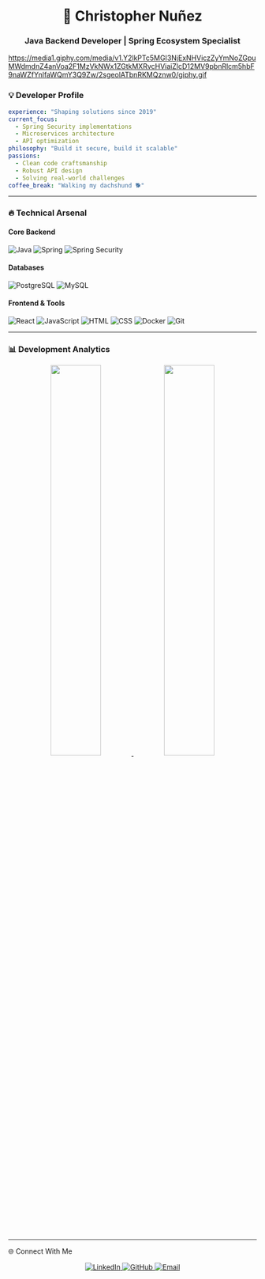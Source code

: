 <h1 align="center">🚀 Christopher Nuñez</h1>
<h3 align="center">Java Backend Developer | Spring Ecosystem Specialist</h3>

https://media1.giphy.com/media/v1.Y2lkPTc5MGI3NjExNHViczZyYmNoZGpuMWdmdnZ4anVoa2F1MzVkNWx1ZGtkMXRvcHViaiZlcD12MV9pbnRlcm5hbF9naWZfYnlfaWQmY3Q9Zw/2sgeolATbnRKMQznw0/giphy.gif

### 💡 **Developer Profile**
```yaml
experience: "Shaping solutions since 2019"
current_focus: 
  - Spring Security implementations
  - Microservices architecture
  - API optimization
philosophy: "Build it secure, build it scalable"
passions: 
  - Clean code craftsmanship
  - Robust API design
  - Solving real-world challenges
coffee_break: "Walking my dachshund 🐕"
```
---
### 🔥 **Technical Arsenal**

#### **Core Backend**
![Java](https://img.shields.io/badge/-Java-007396?logo=java&logoColor=white)
![Spring](https://img.shields.io/badge/-Spring-6DB33F?logo=spring&logoColor=white)
![Spring Security](https://img.shields.io/badge/-Spring_Security-6DB33F?logo=spring-security&logoColor=white)

#### **Databases**
![PostgreSQL](https://img.shields.io/badge/-PostgreSQL-4169E1?logo=postgresql&logoColor=white)
![MySQL](https://img.shields.io/badge/-MySQL-4479A1?logo=mysql&logoColor=white)

#### **Frontend & Tools**
![React](https://img.shields.io/badge/-React-61DAFB?logo=react&logoColor=black)
![JavaScript](https://img.shields.io/badge/-JavaScript-F7DF1E?logo=javascript&logoColor=black)
![HTML](https://img.shields.io/badge/-HTML5-E34F26?logo=html5&logoColor=white)
![CSS](https://img.shields.io/badge/-CSS3-1572B6?logo=css3&logoColor=white)
![Docker](https://img.shields.io/badge/-Docker-2496ED?logo=docker&logoColor=white)
![Git](https://img.shields.io/badge/-Git-F05032?logo=git&logoColor=white)

---

### 📊 **Development Analytics**
<div align="center">
  <a href="https://github.com/SoyElGary1">
    <img width="45%" src="https://github-readme-stats.vercel.app/api?username=SoyElGary1&show_icons=true&theme=radical&hide_border=true&count_private=true&include_all_commits=true" />
    <img width="45%" src="https://github-readme-stats.vercel.app/api/top-langs/?username=SoyElGary1&layout=compact&theme=radical&hide_border=true&langs_count=6&hide=html,css" />
  </a>
</div>

---

🌐 Connect With Me
<div align="center"> <a href="https://www.linkedin.com/in/soyelgary" target="_blank"> <img src="https://img.shields.io/badge/LinkedIn-0A66C2?logo=linkedin&logoColor=white&style=for-the-badge" alt="LinkedIn"/> </a> <a href="https://github.com/SoyElGary1" target="_blank"> <img src="https://img.shields.io/badge/GitHub-181717?logo=github&logoColor=white&style=for-the-badge" alt="GitHub"/> </a> <a href="mailto:elgary1129@gmail.com" target="_blank"> <img src="https://img.shields.io/badge/Email-EA4335?logo=gmail&logoColor=white&style=for-the-badge" alt="Email"/> </a> </div>

